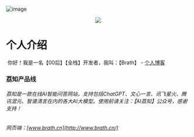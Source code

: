 ![image](https://brath4.oss-cn-shenzhen.aliyuncs.com/picgo/image-20231222113423244.png)<div align="center"> <img src="https://readme-typing-svg.herokuapp.com/?lines=你不知道的，荔知知道！ -  无论你有什么样的问题，在荔知，都可以找到答案.&center=true&font=Roboto&size=27" /></div>

# 个人介绍

​		你好！我是一名【00后】【全栈】开发者，我叫：【Brath】 -  <a href="https://brath.top/">个人博客</a>


### 荔知产品线

###### 	荔知是一款在线AI智能问答网站，支持包括ChatGPT、文心一言、讯飞星火、腾讯混元、智谱清言在内的各大AI大模型。使用前请关注：【AI荔知】公众号，感谢支持！

###### 	网页端：[www.brath.cn](http://www.brath.cn/)































